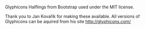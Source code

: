 Glyphicons Halflings from Bootstrap used under the MIT license.

Thank you to Jan Kovařík for making these available. All versions of Glyphicons
can be aquired from his site http://glyphicons.com/
